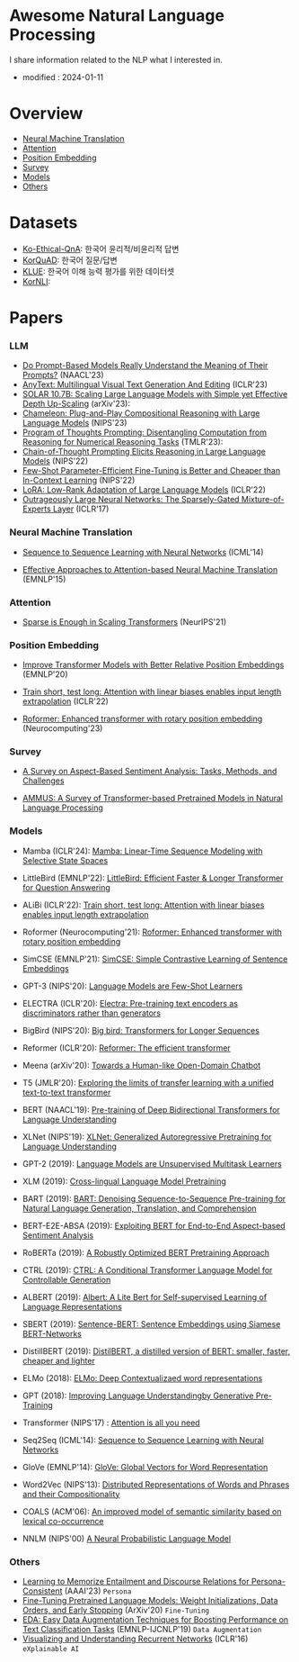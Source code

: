 # Awesome Natural Language Processing
I share information related to the NLP what I interested in.

- modified : 2024-01-11



# Overview

- [Neural Machine Translation](#Neural-Machine-Translation)
- [Attention](#Attention)
- [Position Embedding](#Position-Embedding)
- [Survey](#Survey)
- [Models](#Models)
- [Others](#Others)

# Datasets

- [Ko-Ethical-QnA](https://huggingface.co/datasets/MrBananaHuman/kor_ethical_question_answer): 한국어 윤리적/비윤리적 답변 
- [KorQuAD](https://huggingface.co/datasets/squad_kor_v1): 한국어 질문/답변
- [KLUE](https://klue-benchmark.com/tasks): 한국어 이해 능력 평가를 위한 데이터셋
- [KorNLI](https://huggingface.co/datasets/kor_nli): 

# Papers

### LLM

- [Do Prompt-Based Models Really Understand the Meaning of Their Prompts?](https://openreview.net/pdf?id=BhGMkxhZrW9) (NAACL'23)
- [AnyText: Multilingual Visual Text Generation And Editing](https://arxiv.org/pdf/2311.03054.pdf) (ICLR'23)
- [SOLAR 10.7B: Scaling Large Language Models with Simple yet Effective Depth Up-Scaling](https://arxiv.org/pdf/2312.15166.pdf) (arXiv'23): 
- [Chameleon: Plug-and-Play Compositional Reasoning with Large Language Models](https://arxiv.org/pdf/2304.09842.pdf) (NIPS'23)
- [Program of Thoughts Prompting: Disentangling Computation from Reasoning for Numerical Reasoning Tasks](https://arxiv.org/pdf/2211.12588.pdf) (TMLR'23):
- [Chain-of-Thought Prompting Elicits Reasoning in Large Language Models](https://arxiv.org/pdf/2201.11903.pdf) (NIPS'22)
- [Few-Shot Parameter-Efficient Fine-Tuning is Better and Cheaper than In-Context Learning](https://arxiv.org/pdf/2205.05638.pdf) (NIPS'22)
- [LoRA: Low-Rank Adaptation of Large Language Models](https://arxiv.org/pdf/2106.09685.pdf) (ICLR'22)
- [Outrageously Large Neural Networks: The Sparsely-Gated Mixture-of-Experts Layer](https://arxiv.org/pdf/1701.06538.pdf) (ICLR'17)


### Neural Machine Translation

- [Sequence to Sequence Learning with Neural Networks](https://arxiv.org/pdf/1409.3215.pdf) (ICML'14)

- [Effective Approaches to Attention-based Neural Machine Translation](https://arxiv.org/pdf/1508.04025.pdf) (EMNLP'15)


### Attention

- [Sparse is Enough in Scaling Transformers](https://openreview.net/pdf?id=-b5OSCydOMe) (NeurIPS'21)



### Position Embedding

- [Improve Transformer Models with Better Relative Position Embeddings](https://arxiv.org/pdf/2009.13658.pdf) (EMNLP'20)

- [Train short, test long: Attention with linear biases enables input length extrapolation](https://arxiv.org/pdf/2108.12409.pdf) (ICLR'22)

- [Roformer: Enhanced transformer with rotary position embedding](https://arxiv.org/pdf/2104.09864.pdf) (Neurocomputing'23)



### Survey

- [A Survey on Aspect-Based Sentiment Analysis: Tasks, Methods, and Challenges](https://arxiv.org/pdf/2203.01054.pdf)

- [AMMUS: A Survey of Transformer-based Pretrained Models in Natural Language Processing](https://arxiv.org/pdf/2108.05542.pdf)



### Models

- Mamba (ICLR'24): [Mamba: Linear-Time Sequence Modeling with Selective State Spaces](https://arxiv.org/ftp/arxiv/papers/2312/2312.00752.pdf)

- LittleBird (EMNLP'22): [LittleBird: Efficient Faster & Longer Transformer for Question Answering](https://aclanthology.org/2022.emnlp-main.352.pdf)

- ALiBi (ICLR'22): [Train short, test long: Attention with linear biases enables input length extrapolation](https://arxiv.org/pdf/2108.12409.pdf)

- Roformer (Neurocomputing'21): [Roformer: Enhanced transformer with rotary position embedding](https://arxiv.org/pdf/2104.09864.pdf)

- SimCSE (EMNLP'21): [SimCSE: Simple Contrastive Learning of Sentence Embeddings](https://arxiv.org/pdf/2104.08821.pdf)

- GPT-3 (NIPS'20): [Language Models are Few-Shot Learners](https://proceedings.neurips.cc/paper/2020/file/1457c0d6bfcb4967418bfb8ac142f64a-Paper.pdf)

- ELECTRA (ICLR'20): [Electra: Pre-training text encoders as discriminators rather than generators](https://arxiv.org/pdf/2003.10555.pdf)

- BigBird (NIPS'20): [Big bird: Transformers for Longer Sequences](https://proceedings.neurips.cc/paper/2020/file/c8512d142a2d849725f31a9a7a361ab9-Paper.pdf)

- Reformer (ICLR'20): [Reformer: The efficient transformer](https://arxiv.org/pdf/2001.04451.pdf)

- Meena (arXiv'20): [Towards a Human-like Open-Domain Chatbot](https://arxiv.org/pdf/2001.09977.pdf)

- T5 (JMLR'20): [Exploring the limits of transfer learning with a unified text-to-text transformer](https://dl.acm.org/doi/pdf/10.5555/3455716.3455856)

- BERT (NAACL'19): [Pre-training of Deep Bidirectional Transformers for Language Understanding](https://arxiv.org/pdf/1810.04805.pdf)

- XLNet (NIPS'19): [XLNet: Generalized Autoregressive Pretraining for Language Understanding](https://arxiv.org/pdf/1906.08237.pdf)

- GPT-2 (2019): [Language Models are Unsupervised Multitask Learners](https://life-extension.github.io/2020/05/27/GPT%E6%8A%80%E6%9C%AF%E5%88%9D%E6%8E%A2/language-models.pdf)

- XLM (2019): [Cross-lingual Language Model Pretraining](https://arxiv.org/pdf/1901.07291.pdf)

- BART (2019): [BART: Denoising Sequence-to-Sequence Pre-training for Natural Language Generation, Translation, and Comprehension](https://arxiv.org/pdf/1910.13461.pdf)

- BERT-E2E-ABSA (2019): [Exploiting BERT for End-to-End Aspect-based Sentiment Analysis](https://arxiv.org/pdf/1910.00883.pdf)

- RoBERTa (2019): [A Robustly Optimized BERT Pretraining Approach](https://arxiv.org/pdf/1907.11692.pdf)

- CTRL (2019): [CTRL: A Conditional Transformer Language Model for Controllable Generation](https://arxiv.org/pdf/1909.05858.pdf)

- ALBERT (2019): [Albert: A Lite Bert for Self-supervised Learning of Language Representations](https://arxiv.org/pdf/1909.11942.pdf)

- SBERT (2019): [Sentence-BERT: Sentence Embeddings using Siamese BERT-Networks](https://arxiv.org/pdf/1908.10084.pdf)

- DistillBERT (2019): [DistilBERT, a distilled version of BERT: smaller, faster, cheaper and lighter](https://arxiv.org/pdf/1910.01108.pdf)

- ELMo (2018): [ELMo: Deep Contextualizaed word representations](https://arxiv.org/pdf/1802.05365.pdf)

- GPT (2018): [Improving Language Understandingby Generative Pre-Training](https://www.cs.ubc.ca/~amuham01/LING530/papers/radford2018improving.pdf)

- Transformer (NIPS'17) : [Attention is all you need](https://proceedings.neurips.cc/paper_files/paper/2017/file/3f5ee243547dee91fbd053c1c4a845aa-Paper.pdf)

- Seq2Seq (ICML'14): [Sequence to Sequence Learning with Neural Networks](https://arxiv.org/pdf/1409.3215.pdf)

- GloVe (EMNLP'14): [GloVe: Global Vectors for Word Representation](https://aclanthology.org/D14-1162.pdf)

- Word2Vec (NIPS'13): [Distributed Representations of Words and Phrases and their Compositionality](https://proceedings.neurips.cc/paper_files/paper/2013/file/9aa42b31882ec039965f3c4923ce901b-Paper.pdf)

- COALS (ACM'06): [An improved model of semantic similarity based on lexical co-occurrence](https://www.cnbc.cmu.edu/~plaut/papers/pdf/RohdeGonnermanPlautSUB-CogSci.COALS.pdf)

- NNLM (NIPS'00) [A Neural Probabilistic Language Model](https://proceedings.neurips.cc/paper_files/paper/2000/file/728f206c2a01bf572b5940d7d9a8fa4c-Paper.pdf)



### Others

- [Learning to Memorize Entailment and Discourse Relations for Persona-Consistent]() (AAAI'23) `Persona`
- [Fine-Tuning Pretrained Language Models: Weight Initializations, Data Orders, and Early Stopping](https://arxiv.org/pdf/2002.06305.pdf) (ArXiv'20) `Fine-Tuning`
- [EDA: Easy Data Augmentation Techniques for Boosting Performance on Text Classification Tasks](https://arxiv.org/pdf/1901.11196.pdf) (EMNLP-IJCNLP'19) `Data Augmentation`
- [Visualizing and Understanding Recurrent Networks](https://arxiv.org/pdf/1506.02078.pdf) (ICLR'16) `eXplainable AI`

